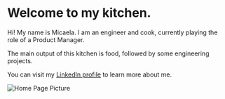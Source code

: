 <div class="split-container">
  <div class="text">
    <h1>Welcome to my kitchen.</h1>
    <p>Hi! My name is Micaela. I am an engineer and cook, currently playing the role of a Product Manager.<p>
    <p>The main output of this kitchen is food, followed by some engineering projects.<p>
    <p>You can visit my <a href="https://www.linkedin.com/in/micaelabara"  target="_blank">LinkedIn profile</a> to learn more about me. <p> 
  </div>
  <img src="ITLLcut2.jpg" alt="Home Page Picture" class="image">
</div>

